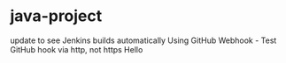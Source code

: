 # java-project
update to see Jenkins builds automatically
Using GitHub Webhook - Test GitHub hook via http, not https
Hello
